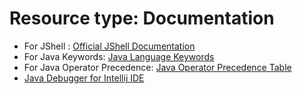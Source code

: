 # Resource type: Documentation
- For JShell : [Official JShell Documentation](https://docs.oracle.com/en/java/javase/24/jshell/introduction-jshell.html)
- For Java Keywords: [Java Language Keywords](https://docs.oracle.com/javase/tutorial/java/nutsandbolts/_keywords.html)
- For Java Operator Precedence: [Java Operator Precedence Table](https://www.cs.bilkent.edu.tr/~guvenir/courses/CS101/op_precedence.html)
- [Java Debugger for Intellij IDE](www.jetbrains.com/help/idea/debugging-code.html)